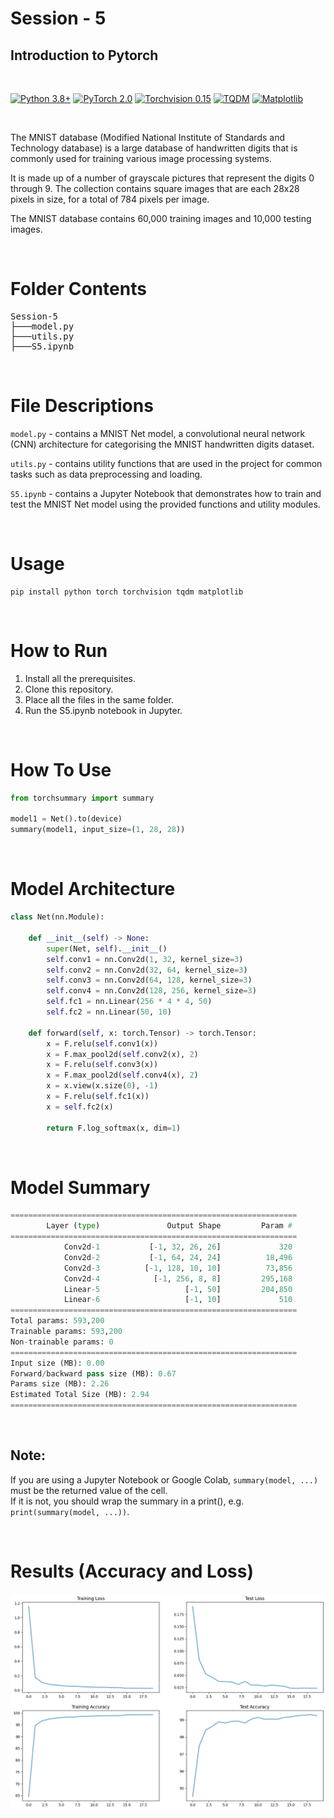 # Session - 5 
## Introduction to Pytorch

<br>

[![Python 3.8+](https://img.shields.io/badge/python-3.8+-blue.svg)](https://www.python.org/downloads/release/python-380/)
[![PyTorch 2.0](https://img.shields.io/badge/torch-v2.0-brightgreen)](https://pytorch.org/docs/stable/index.html)
[![Torchvision 0.15](https://img.shields.io/badge/torchvision-v0.15-green)](https://pytorch.org/vision/stable/index.html)
[![TQDM](https://img.shields.io/badge/tqdm-v4.65.0-yellowgreen)](https://tqdm.github.io/)
[![Matplotlib](https://img.shields.io/badge/matplotlib-v3.7.1-orange)](https://matplotlib.org/stable/index.html)

<br>

The MNIST database (Modified National Institute of Standards and Technology database) is a large database of handwritten digits that is commonly used for training various image processing systems.

It is made up of a number of grayscale pictures that represent the digits 0 through 9. The collection contains square images that are each 28x28 pixels in size, for a total of 784 pixels per image.

The MNIST database contains 60,000 training images and 10,000 testing images.

<br>

# Folder Contents
<pre>
Session-5   
├───model.py   
├───utils.py   
├───S5.ipynb   
</pre>
<br>

# File Descriptions

`model.py` - contains a MNIST Net model, a convolutional neural network (CNN) architecture for categorising the MNIST handwritten digits dataset.
<br>

`utils.py` - contains utility functions that are used in the project for common tasks such as data preprocessing and loading.
<br>

`S5.ipynb` - contains a Jupyter Notebook that demonstrates how to train and test the MNIST Net model using the provided functions and utility modules.

<br>

# Usage

```
pip install python torch torchvision tqdm matplotlib
```
<br>

# How to Run
1. Install all the prerequisites.
2. Clone this repository.
3. Place all the files in the same folder.
4. Run the S5.ipynb notebook in Jupyter.

<br>

# How To Use

```python
from torchsummary import summary

model1 = Net().to(device)
summary(model1, input_size=(1, 28, 28))
```
<br>

# Model Architecture

```python
class Net(nn.Module): 

    def __init__(self) -> None:
        super(Net, self).__init__()
        self.conv1 = nn.Conv2d(1, 32, kernel_size=3)
        self.conv2 = nn.Conv2d(32, 64, kernel_size=3)
        self.conv3 = nn.Conv2d(64, 128, kernel_size=3)
        self.conv4 = nn.Conv2d(128, 256, kernel_size=3)
        self.fc1 = nn.Linear(256 * 4 * 4, 50)
        self.fc2 = nn.Linear(50, 10)

    def forward(self, x: torch.Tensor) -> torch.Tensor:                                     
        x = F.relu(self.conv1(x))            
        x = F.max_pool2d(self.conv2(x), 2)   
        x = F.relu(self.conv3(x))            
        x = F.max_pool2d(self.conv4(x), 2)   
        x = x.view(x.size(0), -1)  
        x = F.relu(self.fc1(x))
        x = self.fc2(x)
        
        return F.log_softmax(x, dim=1)
```

<br>

# Model Summary
```python
================================================================
        Layer (type)               Output Shape         Param #
================================================================
            Conv2d-1           [-1, 32, 26, 26]             320
            Conv2d-2           [-1, 64, 24, 24]          18,496
            Conv2d-3          [-1, 128, 10, 10]          73,856
            Conv2d-4            [-1, 256, 8, 8]         295,168
            Linear-5                   [-1, 50]         204,850
            Linear-6                   [-1, 10]             510
================================================================
Total params: 593,200
Trainable params: 593,200
Non-trainable params: 0
================================================================
Input size (MB): 0.00
Forward/backward pass size (MB): 0.67
Params size (MB): 2.26
Estimated Total Size (MB): 2.94
================================================================
```
<br>

## Note: 
If you are using a Jupyter Notebook or Google Colab, `summary(model, ...)` must be the returned value of the cell.
<br>
If it is not, you should wrap the summary in a print(), e.g. `print(summary(model, ...))`.

<br>

# Results (Accuracy and Loss)

![Results](../Results/Session%205/Results.png)
